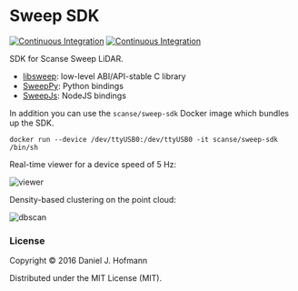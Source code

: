 # Sweep SDK

[![Continuous Integration](https://travis-ci.org/scanse/sweep-sdk.svg?branch=master)](https://travis-ci.org/scanse/sweep-sdk)
[![Continuous Integration](https://ci.appveyor.com/api/projects/status/github/scanse/sweep-sdk?svg=true)](https://ci.appveyor.com/project/kent-williams/sweep-sdk)

SDK for Scanse Sweep LiDAR.

- [libsweep](libsweep/README.md): low-level ABI/API-stable C library
- [SweepPy](sweeppy/README.md): Python bindings
- [SweepJs](sweepjs/README.md): NodeJS bindings

In addition you can use the `scanse/sweep-sdk` Docker image which bundles up the SDK.

    docker run --device /dev/ttyUSB0:/dev/ttyUSB0 -it scanse/sweep-sdk /bin/sh

Real-time viewer for a device speed of 5 Hz:

![viewer](https://cloud.githubusercontent.com/assets/527241/20300444/92ade432-ab1f-11e6-9d96-a585df3fe471.png)

Density-based clustering on the point cloud:

![dbscan](https://cloud.githubusercontent.com/assets/527241/20300478/b5ae968e-ab1f-11e6-8ee0-d24aedd835f9.png)

### License

Copyright © 2016 Daniel J. Hofmann

Distributed under the MIT License (MIT).
